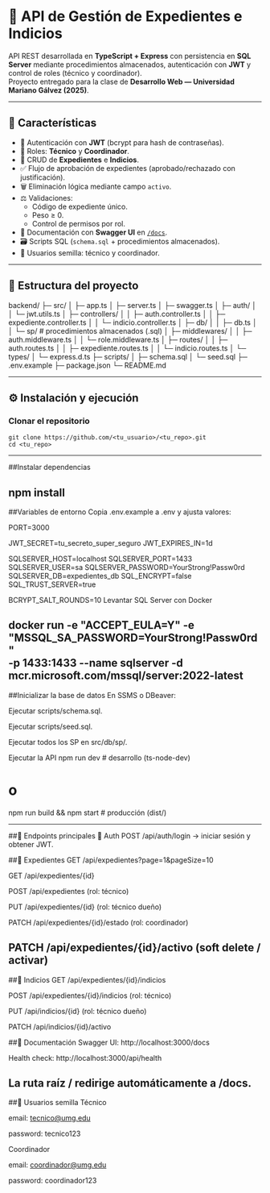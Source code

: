 # 🚀 API de Gestión de Expedientes e Indicios

API REST desarrollada en **TypeScript + Express** con persistencia en **SQL Server** mediante procedimientos almacenados, autenticación con **JWT** y control de roles (técnico y coordinador).  
Proyecto entregado para la clase de **Desarrollo Web — Universidad Mariano Gálvez (2025)**.

---

## 📌 Características

- 🔑 Autenticación con **JWT** (bcrypt para hash de contraseñas).
- 👥 Roles: **Técnico** y **Coordinador**.
- 📂 CRUD de **Expedientes** e **Indicios**.
- ✅ Flujo de aprobación de expedientes (aprobado/rechazado con justificación).
- 🗑️ Eliminación lógica mediante campo `activo`.
- ⚖️ Validaciones: 
  - Código de expediente único.
  - Peso ≥ 0.
  - Control de permisos por rol.
- 📖 Documentación con **Swagger UI** en [`/docs`](http://localhost:3000/docs).
- 🗃️ Scripts SQL (`schema.sql` + procedimientos almacenados).
- 👤 Usuarios semilla: técnico y coordinador.

---

## 📂 Estructura del proyecto

backend/
├─ src/
│ ├─ app.ts
│ ├─ server.ts
│ ├─ swagger.ts
│ ├─ auth/
│ │ └─ jwt.utils.ts
│ ├─ controllers/
│ │ ├─ auth.controller.ts
│ │ ├─ expediente.controller.ts
│ │ └─ indicio.controller.ts
│ ├─ db/
│ │ ├─ db.ts
│ │ └─ sp/ # procedimientos almacenados (.sql)
│ ├─ middlewares/
│ │ ├─ auth.middleware.ts
│ │ └─ role.middleware.ts
│ ├─ routes/
│ │ ├─ auth.routes.ts
│ │ ├─ expediente.routes.ts
│ │ └─ indicio.routes.ts
│ └─ types/
│ └─ express.d.ts
├─ scripts/
│ ├─ schema.sql
│ └─ seed.sql
├─ .env.example
├─ package.json
└─ README.md

---

## ⚙️ Instalación y ejecución

###  Clonar el repositorio
```
git clone https://github.com/<tu_usuario>/<tu_repo>.git
cd <tu_repo>
```
---

##Instalar dependencias

npm install
---

##Variables de entorno
Copia .env.example a .env y ajusta valores:

PORT=3000

JWT_SECRET=tu_secreto_super_seguro
JWT_EXPIRES_IN=1d

SQLSERVER_HOST=localhost
SQLSERVER_PORT=1433
SQLSERVER_USER=sa
SQLSERVER_PASSWORD=YourStrong!Passw0rd
SQLSERVER_DB=expedientes_db
SQL_ENCRYPT=false
SQL_TRUST_SERVER=true

BCRYPT_SALT_ROUNDS=10
Levantar SQL Server con Docker

docker run -e "ACCEPT_EULA=Y" -e "MSSQL_SA_PASSWORD=YourStrong!Passw0rd" \
  -p 1433:1433 --name sqlserver -d mcr.microsoft.com/mssql/server:2022-latest
---
##Inicializar la base de datos
En SSMS o DBeaver:

Ejecutar scripts/schema.sql.

Ejecutar scripts/seed.sql.

Ejecutar todos los SP en src/db/sp/.

Ejecutar la API
npm run dev                   # desarrollo (ts-node-dev)
# o
npm run build && npm start    # producción (dist/)

---
##📖 Endpoints principales
🔐 Auth
POST /api/auth/login → iniciar sesión y obtener JWT.

##📂 Expedientes
GET /api/expedientes?page=1&pageSize=10

GET /api/expedientes/{id}

POST /api/expedientes (rol: técnico)

PUT /api/expedientes/{id} (rol: técnico dueño)

PATCH /api/expedientes/{id}/estado (rol: coordinador)

PATCH /api/expedientes/{id}/activo (soft delete / activar)
---

##🔎 Indicios
GET /api/expedientes/{id}/indicios

POST /api/expedientes/{id}/indicios (rol: técnico)

PUT /api/indicios/{id} (rol: técnico dueño)

PATCH /api/indicios/{id}/activo

##📑 Documentación
Swagger UI: http://localhost:3000/docs

Health check: http://localhost:3000/api/health

La ruta raíz / redirige automáticamente a /docs.
---

##🧪 Usuarios semilla
Técnico

email: tecnico@umg.edu

password: tecnico123

Coordinador

email: coordinador@umg.edu

password: coordinador123
